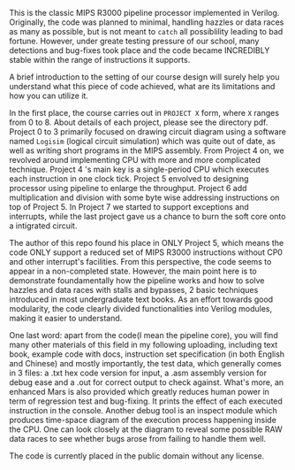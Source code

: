 This is the classic MIPS R3000 pipeline processor implemented in
Verilog. Originally, the code was planned to minimal, handling
hazzles or data races as many as possible, but is not meant to `catch`
all possiblility leading to bad fortune. However, under greate testing
pressure of our school, many detections and bug-fixes took place and
the code became INCREDIBLY stable within the range of instructions it
supports. 

A brief introduction to the setting of our course design will surely
help you understand what this piece of code achieved, what are its 
limitations and how you can utilize it.

In the first place, the course carries out in `PROJECT X` form, where
`X` ranges from 0 to 8. About details of each project, please see the 
directory pdf. Project 0 to 3 primarily focused on drawing circuit 
diagram using a software named `Logisim` (logical circuit simulation)
which was quite out of date, as well as writing short programs in the
MIPS assembly. From Project 4 on, we revolved around implementing CPU 
with more and more complicated technique. Project 4 's main key is a
single-period CPU which executes each instruction in one clock tick.
Project 5 envolved to designing processor using pipeline to enlarge the 
throughput. Project 6 add multiplication and division with some byte
wise addressing instructions on top of Project 5. In Project 7 we started
to support exceptions and interrupts, while the last project gave us a 
chance to burn the soft core onto a intigrated circuit.

The author of this repo found his place in ONLY Project 5, which means the
code ONLY support a reduced set of MIPS R3000 instructions without CP0 and
other interrupt's facilities. From this perspective, the code seems to
appear in a non-completed state. However, the main point here is to demonstrate
foundamentally how the pipeline works and how to solve hazzles and data races
with stalls and bypasses, 2 basic techniques introduced in most undergraduate
text books. As an effort towards good modularity, the code clearly divided
functionalities into Verilog modules, making it easier to understand.

One last word: apart from the code(I mean the pipeline core), you will find
many other materials of this field in my following uploading, including text
book, example code with docs, instruction set specification (in both English
and Chinese) and mostly importantly, the test data, which generally comes in 
3 files: a .txt hex code version for input, a .asm assembly version for
debug ease and a .out for correct output to check against. What's more, an enhanced
Mars is also provided which greatly reduces human power in term of regression 
test and bug-fixing. It prints the effect of each executed instruction in the
console. Another debug tool is an inspect module which produces time-space
diagram of the execution process happening inside the CPU. One can look closely
at the diagram to reveal some possible RAW data races to see whether bugs
arose from failing to handle them well.

The code is currently placed in the public domain without any license.

